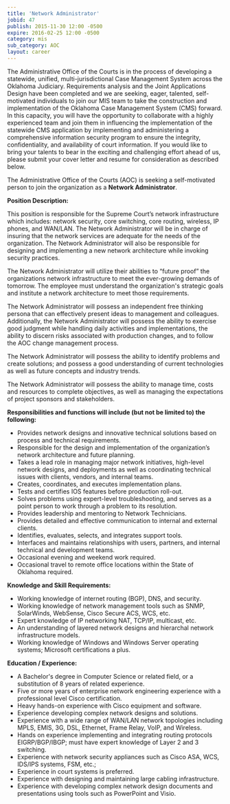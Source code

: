 ```yaml
---
title: 'Network Administrator'
jobid: 47
publish: 2015-11-30 12:00 -0500
expire: 2016-02-25 12:00 -0500
category: mis
sub_category: AOC
layout: career
---
```

<p>The Administrative Office of the Courts is in the process of developing a statewide, unified, multi-jurisdictional Case Management System across the Oklahoma Judiciary.  Requirements analysis and the Joint Applications Design have been completed and we are seeking, eager, talented, self-motivated individuals to join our MIS team to take the construction and implementation of the Oklahoma Case Management System (CMS) forward.  In this capacity, you will have the opportunity to collaborate with a highly experienced team and join them in influencing the implementation of the statewide CMS application by implementing and administering a comprehensive information security program to ensure the integrity, confidentiality, and availability of court information.  If you would like to bring your talents to bear in the exciting and challenging effort ahead of us, please submit your cover letter and resume for consideration as described below.</p>
<p>The Administrative Office of the Courts (AOC) is seeking a self-motivated person to join the organization as a <strong>Network Administrator</strong>.  
</p>
<p><strong>Position Description:</strong></p>
<p>This position is responsible for the Supreme Court’s network infrastructure which includes: network security, core switching, core routing, wireless, IP phones, and WAN/LAN.  The Network Administrator will be in charge of insuring that the network services are adequate for the needs of the organization.  The Network Administrator will also be responsible for designing and implementing a new network architecture while invoking security practices. </p>
<p>The Network Administrator will utilize their abilities to “future proof” the organizations network infrastructure to meet the ever-growing demands of tomorrow.  The employee must understand the organization's strategic goals and institute a network architecture to meet those requirements.   
</p>
<p>The Network Administrator will possess an independent free thinking persona that can effectively present ideas to management and colleagues.  Additionally, the Network Administrator will possess the ability to exercise good judgment while handling daily activities and implementations, the ability to discern risks associated with production changes, and to follow the AOC change management process.    
</p>
<p>The Network Administrator will possess the ability to identify problems and create solutions; and possess a good understanding of current technologies as well as future concepts and industry trends.  
</p>
<p>The Network Administrator will possess the ability to manage time, costs and resources to complete objectives, as well as managing the expectations of project sponsors and stakeholders.   
</p>
<p><strong>Responsibilities and functions will include (but not be limited to) the following:</strong></p>
<ul>
<li>Provides network designs and innovative technical solutions based on process and technical requirements.</li>
<li>Responsible for the design and implementation of the organization’s network architecture and future planning.</li>
<li>Takes a lead role in managing major network initiatives, high-level network designs, and deployments as well as coordinating technical issues with clients, vendors, and internal teams.</li>
<li>Creates, coordinates, and executes implementation plans.</li>
<li>Tests and certifies IOS features before production roll-out.</li>
<li>Solves problems using expert-level troubleshooting, and serves as a point person to work through a problem to its resolution.</li>
<li>Provides leadership and mentoring to Network Technicians.</li>
<li>Provides detailed and effective communication to internal and external clients.</li>
<li>Identifies, evaluates, selects, and integrates support tools.</li>
<li>Interfaces and maintains relationships with users, partners, and internal technical and development teams.</li>
<li>Occasional evening and weekend work required.</li>
<li>Occasional travel to remote office locations within the State of Oklahoma required.</li>
</ul>
<p><strong>Knowledge and Skill Requirements:</strong></p>
<ul>
<li>Working knowledge of internet routing (BGP), DNS, and security.</li>
<li>Working knowledge of network management tools such as SNMP, SolarWinds, WebSense, Cisco Secure ACS, WCS, etc.</li>
<li>Expert knowledge of IP networking NAT, TCP/IP, multicast, etc.</li>
<li>An understanding of layered network designs and hierarchal network infrastructure models.</li>
<li>Working knowledge of Windows and Windows Server operating systems; Microsoft certifications a plus.</li>
</ul>
<p><strong>Education / Experience:</strong></p>
<ul>
<li>A Bachelor's degree in Computer Science or related field, or a substitution of 8 years of related experience.</li>
<li>Five or more years of enterprise network engineering experience with a professional level Cisco certification.</li>
<li>Heavy hands-on experience with Cisco equipment and software.</li>
<li>Experience developing complex network designs and solutions.</li>
<li>Experience with a wide range of WAN/LAN network topologies including MPLS, EMIS, 3G, DSL, Ethernet, Frame Relay, VoIP, and Wireless.</li>
<li>Hands on experience implementing and integrating routing protocols EIGRP/BGP/IBGP; must have expert knowledge of Layer 2 and 3 switching.</li>
<li>Experience with network security appliances such as Cisco ASA, WCS, IDS/IPS systems, FSM, etc.;</li>
<li>Experience in court systems is preferred.</li>
<li>Experience with designing and maintaining large cabling infrastructure.</li>
<li>Experience with developing complex network design documents and presentations using tools such as PowerPoint and Visio.</li></ul>